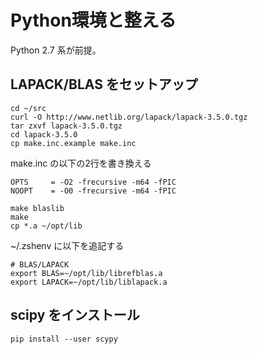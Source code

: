 # Python環境と整える
Python 2.7 系が前提。

## LAPACK/BLAS をセットアップ

```
cd ~/src
curl -O http://www.netlib.org/lapack/lapack-3.5.0.tgz
tar zxvf lapack-3.5.0.tgz
cd lapack-3.5.0
cp make.inc.example make.inc
```

make.inc の以下の2行を書き換える
```
OPTS     = -O2 -frecursive -m64 -fPIC
NOOPT    = -O0 -frecursive -m64 -fPIC
```

```
make blaslib
make
cp *.a ~/opt/lib
```

~/.zshenv に以下を追記する
```
# BLAS/LAPACK
export BLAS=~/opt/lib/librefblas.a
export LAPACK=~/opt/lib/liblapack.a
```

## scipy をインストール
```
pip install --user scypy
```
